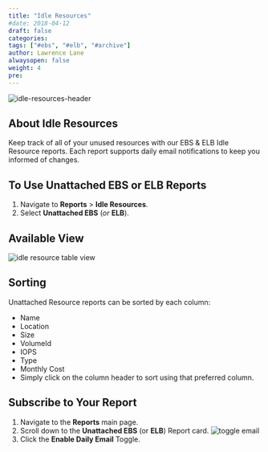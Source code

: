 ```yaml
---
title: "Idle Resources"
#date: 2018-04-12
draft: false
categories:
tags: ["#ebs", "#elb", "#archive"]
author: Lawrence Lane
alwaysopen: false
weight: 4
pre:
---
```


![idle-resources-header](/images/_index/idle-resources-header.png)

## About Idle Resources

Keep track of all of your unused resources with our EBS & ELB Idle Resource reports. Each report supports daily email notifications to keep you informed of changes.

## To Use Unattached EBS or ELB Reports

1. Navigate to **Reports** > **Idle Resources**.
2. Select **Unattached EBS** (_or_ **ELB**).

## Available View

![idle resource table view](/images/idle-resources/idle-resource-table-view.png)

## Sorting
Unattached Resource reports can be sorted by each column:

- Name
- Location
- Size
- VolumeId
- IOPS
- Type
- Monthly Cost
- Simply click on the column header to sort using that preferred column.

## Subscribe to Your Report

1. Navigate to the **Reports** main page.
2. Scroll down to the **Unattached EBS** (or **ELB**) Report card.
![toggle email](/images/idle-resources/toggle-email.png)
3. Click the **Enable Daily Email** Toggle.
